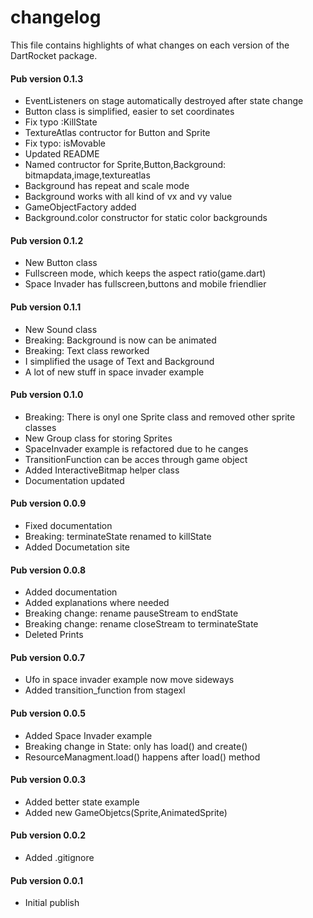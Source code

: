 # changelog

This file contains highlights of what changes on each version of the DartRocket
package.

#### Pub version 0.1.3
  * EventListeners on stage automatically destroyed after state change
  * Button class is simplified, easier to set coordinates
  * Fix typo :KillState
  * TextureAtlas contructor for Button and Sprite
  * Fix typo: isMovable
  * Updated README
  * Named contructor for Sprite,Button,Background: bitmapdata,image,textureatlas
  * Background has repeat and scale mode
  * Background works with all kind of vx and vy value
  * GameObjectFactory added
  * Background.color constructor for static color backgrounds

#### Pub version 0.1.2
  * New Button class
  * Fullscreen mode, which keeps the aspect ratio(game.dart)
  * Space Invader has fullscreen,buttons and mobile friendlier

#### Pub version 0.1.1
  * New Sound class
  * Breaking: Background is now can be animated
  * Breaking: Text class reworked
  * I simplified the usage of Text and Background
  * A lot of new stuff in space invader example

#### Pub version 0.1.0
  * Breaking: There is onyl one Sprite class and removed other sprite classes
  * New Group class for storing Sprites
  * SpaceInvader example is refactored due to he canges
  * TransitionFunction can be acces through game object
  * Added InteractiveBitmap helper class
  * Documentation updated
  
#### Pub version 0.0.9
  * Fixed documentation
  * Breaking: terminateState renamed to killState
  * Added Documetation site

#### Pub version 0.0.8
  * Added documentation
  * Added explanations where needed
  * Breaking change: rename pauseStream to endState
  * Breaking change: rename closeStream to terminateState
  * Deleted Prints

#### Pub version 0.0.7
  * Ufo in space invader example now move sideways
  * Added transition_function from stagexl

#### Pub version 0.0.5
  * Added Space Invader example
  * Breaking change in State: only has load() and create()
  * ResourceManagment.load() happens after load() method

#### Pub version 0.0.3
  * Added better state example
  * Added new GameObjetcs(Sprite,AnimatedSprite)
  
#### Pub version 0.0.2
  * Added .gitignore

#### Pub version 0.0.1
  * Initial publish